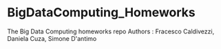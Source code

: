 # BigDataComputing_Homeworks
The Big Data Computing homeworks repo
Authors : Fracesco Caldivezzi, Daniela Cuza, Simone D'antimo

